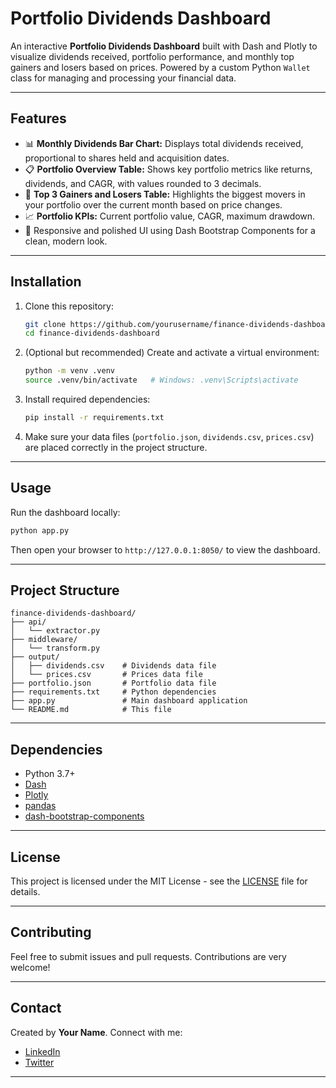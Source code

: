 # Portfolio Dividends Dashboard

An interactive **Portfolio Dividends Dashboard** built with Dash and Plotly to visualize dividends received, portfolio performance, and monthly top gainers and losers based on prices. Powered by a custom Python `Wallet` class for managing and processing your financial data.

---

## Features

- 📊 **Monthly Dividends Bar Chart:** Displays total dividends received, proportional to shares held and acquisition dates.
- 📋 **Portfolio Overview Table:** Shows key portfolio metrics like returns, dividends, and CAGR, with values rounded to 3 decimals.
- 🚀 **Top 3 Gainers and Losers Table:** Highlights the biggest movers in your portfolio over the current month based on price changes.
- 📈 **Portfolio KPIs:** Current portfolio value, CAGR, maximum drawdown.
- 🎨 Responsive and polished UI using Dash Bootstrap Components for a clean, modern look.

---

## Installation

1. Clone this repository:

   ```bash
   git clone https://github.com/yourusername/finance-dividends-dashboard.git
   cd finance-dividends-dashboard

    ````

2. (Optional but recommended) Create and activate a virtual environment:

   ```bash
   python -m venv .venv
   source .venv/bin/activate   # Windows: .venv\Scripts\activate
   ```

3. Install required dependencies:

   ```bash
   pip install -r requirements.txt
   ```

4. Make sure your data files (`portfolio.json`, `dividends.csv`, `prices.csv`) are placed correctly in the project structure.

---

## Usage

Run the dashboard locally:

```bash
python app.py
```

Then open your browser to `http://127.0.0.1:8050/` to view the dashboard.

---

## Project Structure

```
finance-dividends-dashboard/
├── api/
│   └── extractor.py  
├── middleware/
│   └── transform.py  
├── output/
│   ├── dividends.csv    # Dividends data file
│   └── prices.csv       # Prices data file
├── portfolio.json       # Portfolio data file
├── requirements.txt     # Python dependencies
├── app.py               # Main dashboard application
└── README.md            # This file
```

---

## Dependencies

* Python 3.7+
* [Dash](https://dash.plotly.com/)
* [Plotly](https://plotly.com/python/)
* [pandas](https://pandas.pydata.org/)
* [dash-bootstrap-components](https://dash-bootstrap-components.opensource.faculty.ai/)

---

## License

This project is licensed under the MIT License - see the [LICENSE](LICENSE) file for details.

---

## Contributing

Feel free to submit issues and pull requests. Contributions are very welcome!

---

## Contact

Created by **Your Name**. Connect with me:

* [LinkedIn](https://www.linkedin.com/in/yourprofile)
* [Twitter](https://twitter.com/yourhandle)

---


```
